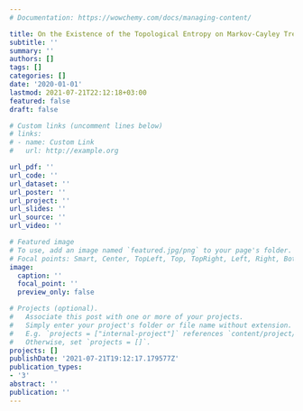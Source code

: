 ```yaml
---
# Documentation: https://wowchemy.com/docs/managing-content/

title: On the Existence of the Topological Entropy on Markov-Cayley Tree
subtitle: ''
summary: ''
authors: []
tags: []
categories: []
date: '2020-01-01'
lastmod: 2021-07-21T22:12:18+03:00
featured: false
draft: false

# Custom links (uncomment lines below)
# links:
# - name: Custom Link
#   url: http://example.org

url_pdf: ''
url_code: ''
url_dataset: ''
url_poster: ''
url_project: ''
url_slides: ''
url_source: ''
url_video: ''

# Featured image
# To use, add an image named `featured.jpg/png` to your page's folder.
# Focal points: Smart, Center, TopLeft, Top, TopRight, Left, Right, BottomLeft, Bottom, BottomRight.
image:
  caption: ''
  focal_point: ''
  preview_only: false

# Projects (optional).
#   Associate this post with one or more of your projects.
#   Simply enter your project's folder or file name without extension.
#   E.g. `projects = ["internal-project"]` references `content/project/deep-learning/index.md`.
#   Otherwise, set `projects = []`.
projects: []
publishDate: '2021-07-21T19:12:17.179577Z'
publication_types:
- '3'
abstract: ''
publication: ''
---
```

